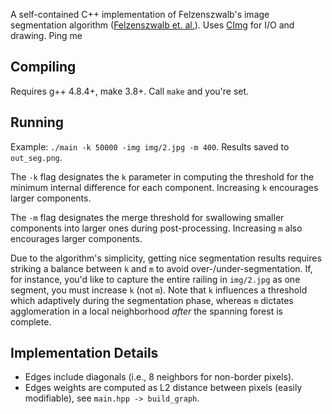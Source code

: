 A self-contained C++ implementation of Felzenszwalb's image segmentation algorithm ([Felzenszwalb et. al.](http://people.cs.uchicago.edu/~pff/papers/seg-ijcv.pdf)). Uses [CImg](http://cimg.eu/) for I/O and drawing. Ping me

## Compiling

Requires g++ 4.8.4+, make 3.8+. Call `make` and you're set.

## Running

Example: `./main -k 50000 -img img/2.jpg -m 400`. Results saved to `out_seg.png`.

The `-k` flag designates the `k` parameter in computing the threshold for the minimum internal difference for each component. Increasing `k` encourages larger components.

The `-m` flag designates the merge threshold for swallowing smaller components into larger ones during post-processing. Increasing `m` also encourages larger components.

Due to the algorithm's simplicity, getting nice segmentation results requires striking a balance between `k` and `m` to avoid over-/under-segmentation. If, for instance, you'd like to capture the entire railing in `img/2.jpg` as one segment, you must increase `k` (not `m`). Note that `k` influences a threshold which adaptively during the segmentation phase, whereas `m` dictates agglomeration in a local neighborhood _after_ the spanning forest is complete. 


## Implementation Details

- Edges include diagonals (i.e., 8 neighbors for non-border pixels).
- Edges weights are computed as L2 distance between pixels (easily modifiable), see `main.hpp -> build_graph`.
